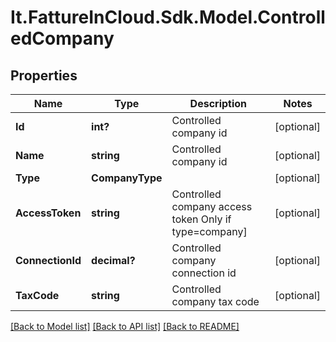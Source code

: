 # It.FattureInCloud.Sdk.Model.ControlledCompany

## Properties

Name | Type | Description | Notes
------------ | ------------- | ------------- | -------------
**Id** | **int?** | Controlled company id | [optional] 
**Name** | **string** | Controlled company id | [optional] 
**Type** | **CompanyType** |  | [optional] 
**AccessToken** | **string** | Controlled company access token Only if type&#x3D;company] | [optional] 
**ConnectionId** | **decimal?** | Controlled company connection id | [optional] 
**TaxCode** | **string** | Controlled company tax code | [optional] 

[[Back to Model list]](../README.md#documentation-for-models) [[Back to API list]](../README.md#documentation-for-api-endpoints) [[Back to README]](../README.md)

